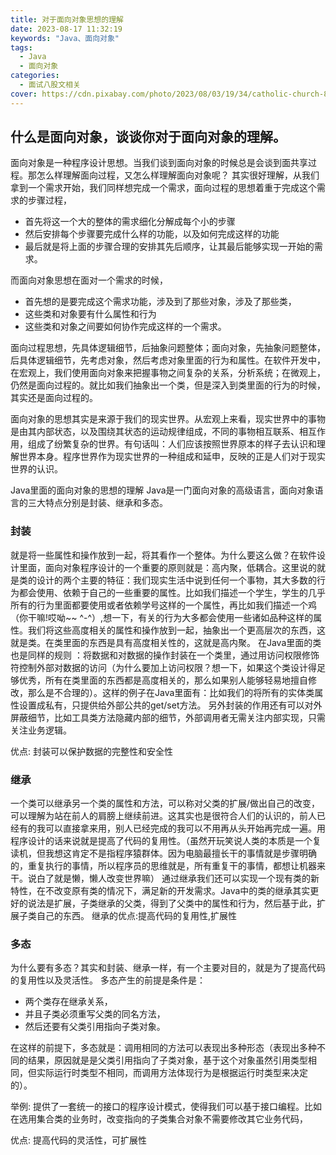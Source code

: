 ```yaml
---
title: 对于面向对象思想的理解
date: 2023-08-17 11:32:19
keywords: "Java、面向对象"
tags:
  - Java
  - 面向对象
categories:
  - 面试八股文相关
cover: https://cdn.pixabay.com/photo/2023/08/03/19/34/catholic-church-8167850_1280.png
---
```

## 什么是面向对象，谈谈你对于面向对象的理解。

面向对象是一种程序设计思想。当我们谈到面向对象的时候总是会谈到面共享过程。那怎么样理解面向过程，又怎么样理解面向对象呢？
其实很好理解，从我们拿到一个需求开始，我们同样想完成一个需求，面向过程的思想着重于完成这个需求的步骤过程，

- 首先将这一个大的整体的需求细化分解成每个小的步骤
- 然后安排每个步骤要完成什么样的功能，以及如何完成这样的功能
- 最后就是将上面的步骤合理的安排其先后顺序，让其最后能够实现一开始的需求。

而面向对象思想在面对一个需求的时候，
- 首先想的是要完成这个需求功能，涉及到了那些对象，涉及了那些类，
- 这些类和对象要有什么属性和行为
- 这些类和对象之间要如何协作完成这样的一个需求。

面向过程思想，先具体逻辑细节，后抽象问题整体；面向对象，先抽象问题整体，后具体逻辑细节，先考虑对象，然后考虑对象里面的行为和属性。在软件开发中，在宏观上，我们使用面向对象来把握事物之间复杂的关系，分析系统；在微观上，仍然是面向过程的。就比如我们抽象出一个类，但是深入到类里面的行为的时候，其实还是面向过程的。

面向对象的思想其实是来源于我们的现实世界。从宏观上来看，现实世界中的事物是由其内部状态，以及围绕其状态的运动规律组成，不同的事物相互联系、相互作用，组成了纷繁复杂的世界。有句话叫：人们应该按照世界原本的样子去认识和理解世界本身。程序世界作为现实世界的一种组成和延申，反映的正是人们对于现实世界的认识。

Java里面的面向对象的思想的理解
Java是一门面向对象的高级语言，面向对象语言的三大特点分别是封装、继承和多态。
### 封装
就是将一些属性和操作放到一起，将其看作一个整体。为什么要这么做？在软件设计里面，面向对象程序设计的一个重要的原则就是：高内聚，低耦合。这里说的就是类的设计的两个主要的特征：我们现实生活中说到任何一个事物，其大多数的行为都会使用、依赖于自己的一些重要的属性。比如我们描述一个学生，学生的几乎所有的行为里面都要使用或者依赖学号这样的一个属性，再比如我们描述一个鸡（你干嘛!哎呦~~ ^-^）,想一下，有关的行为大多都会使用一些诸如品种这样的属性。我们将这些高度相关的属性和操作放到一起，抽象出一个更高层次的东西，这就是类。在类里面的东西是具有高度相关性的，这就是高内聚。
在Java里面的类也是同样的规则 ：将数据和对数据的操作封装在一个类里，通过用访问权限修饰符控制外部对数据的访问（为什么要加上访问权限？想一下，如果这个类设计得足够优秀，所有在类里面的东西都是高度相关的，那么如果别人能够轻易地擅自修改，那么是不合理的）。这样的例子在Java里面有：比如我们的将所有的实体类属性设置成私有，只提供给外部公共的get/set方法。
另外封装的作用还有可以对外屏蔽细节，比如工具类方法隐藏内部的细节，外部调用者无需关注内部实现，只需关注业务逻辑。

优点: 封装可以保护数据的完整性和安全性
### 继承
一个类可以继承另一个类的属性和方法，可以称对父类的扩展/做出自己的改变，可以理解为站在前人的肩膀上继续前进。这其实也是很符合人们的认识的，前人已经有的我可以直接拿来用，别人已经完成的我可以不用再从头开始再完成一遍。用程序设计的话来说就是提高了代码的复用性。（虽然开玩笑说人类的本质是一个复读机，但我想这肯定不是指程序猿群体。因为电脑最擅长干的事情就是步骤明确的，重复执行的事情，所以程序员的思维就是，所有重复干的事情，都想让机器来干。说白了就是懒，懒人改变世界嘛）
通过继承我们还可以实现一个现有类的新特性，在不改变原有类的情况下，满足新的开发需求。Java中的类的继承其实更好的说法是扩展，子类继承的父类，得到了父类中的属性和行为，然后基于此，扩展子类自己的东西。
继承的优点:提高代码的复用性,扩展性
### 多态
为什么要有多态？其实和封装、继承一样，有一个主要对目的，就是为了提高代码的复用性以及灵活性。
多态产生的前提是条件是：
- 两个类存在继承关系，
- 并且子类必须重写父类的同名方法，
- 然后还要有父类引用指向子类对象。

在这样的前提下，多态就是：调用相同的方法可以表现出多种形态（表现出多种不同的结果，原因就是是父类引用指向了子类对象，基于这个对象虽然引用类型相同，但实际运行时类型不相同，而调用方法体现行为是根据运行时类型来决定的）。

举例: 提供了一套统一的接口的程序设计模式，使得我们可以基于接口编程。比如在选用集合类的业务时，改变指向的子类集合对象不需要修改其它业务代码，

优点: 提高代码的灵活性，可扩展性
